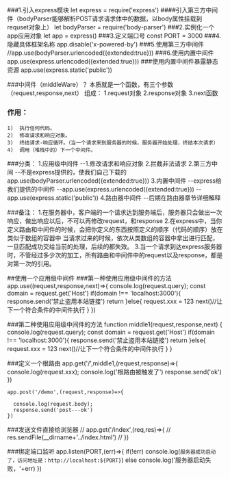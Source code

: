 ###1.引入express模块
	let express = require('express')
####引入第三方中间件（bodyParser能够解析POST请求请求体中的数据，以body属性挂载到requset对象上）
	let bodyParser = require('body-parser')
###2.实例化一个app应用对象
	let app = express()
###3.定义端口号
	const PORT = 3000
###4.隐藏具体框架名称
	app.disable('x-powered-by')
###5.使用第三方中间件
	//app.use(bodyParser.urlencoded({extended:true}))
###6.使用内置中间件
	app.use(express.urlencoded({extended:true}))
###使用内置中间件暴露静态资源
	app.use(express.static('public'))


###中间件（middleWare）？
	   本质就是一个函数，有三个参数（request,response,next）
	 组成：
	   1.request对象
	   2.response对象
	   3.next函数
### 作用：
	1)	执行任何代码。
	2)	修改请求和响应对象。
	3)	终结请求-响应循环。（当一个请求来到服务器的时候，服务器开始处理，终结本次请求）
    4)	调用（堆栈中的）下一个中间件。
###分类：
      1.应用级中间件
          --1.修改请求和响应对象  2.拦截非法请求
      2.第三方中间
          --不是express提供的，使我们自己下载的
          app.use(bodyParser.urlencoded({extended:true}))
      3.内置中间件
          --express给我们提供的中间件
          --app.use(express.urlencoded({extended:true}))
          --app.use(express.static('public'))
      4.路由器中间件
          --后期在路由器章节详细解释


###备注：
      1.在服务器中，客户端的一个请求达到服务端后，服务器只会做出一次响应，做出响应以后，不可以再修改request，和response
      2.在express中，当你定义路由和中间件的时候，会把你定义的东西按照定义的顺序（代码的顺序）放在类似于数组的容器中
        当请求过来的时候，依次从类数组的容器中拿出进行匹配，一旦匹配成功交给当前的处理，后续的都失效。
      3.当一个请求到达express服务器时，不管经过多少次的加工，所有路由和中间件中的request以及response，都是对第一次的引用。


##使用一个应用级中间件
###第一种使用应用级中间件的方法
	app.use((request,response,next)=>{
	  console.log(request.query);
	  const domain = request.get('Host')
	  if(domain !== 'localhost:3000'){
	    response.send('禁止盗用本站链接')
	    return
	  }else{
	    request.xxx = 123
	    next()//让下一个符合条件的中间件执行
	  }
	})

###第二种使用应用级中间件的方法
	function middle1(request,response,next) {
	  console.log(request.query);
	  const domain = request.get('Host')
	  if(domain !== 'localhost:3000'){
	    response.send('禁止盗用本站链接')
	    return
	  }else{
	    request.xxx = 123
	    next()//让下一个符合条件的中间件执行
	  }
	}

###定义一个根路由
	app.get('/',middle1,(request,response)=>{
	  console.log(request.xxx);
	  console.log('根路由被触发了')
	  response.send('ok')
	})
	
	app.post('/demo',(request,response)=>{
	
	  console.log(request.body);
	  response.send('post---ok')
	})

###发送文件直接给浏览器
	// app.get('/index',(req,res)=>{
	//   res.sendFile(__dirname+'../index.html')
	// })








###绑定端口监听
	app.listen(PORT,(err)=>{
	  if(!err) console.log(`服务器成功启动了，访问地址是：http://localhost:${PORT}`)
	  else console.log('服务器启动失败，'+err)
	})